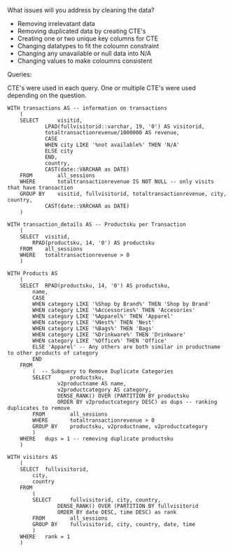What issues will you address by cleaning the data?

- Removing irrelevatant data
- Removing duplicated data by creating CTE's
- Creating one or two unique key columns for CTE
- Changing datatypes to fit the coloumn constraint
- Changing any unavailable or null data into N/A
- Changing values to make coloumns consistent

Queries:

CTE's were used in each query. One or multiple CTE's were used depending on the question.

```
WITH transactions AS -- information on transactions
	(
	SELECT		visitid,
			LPAD(fullvisitorid::varchar, 19, '0') AS visitorid,
			totaltransactionrevenue/1000000 AS revenue,
			CASE 
			WHEN city LIKE '%not available%' THEN 'N/A'
			ELSE city
			END,
			country,
			CAST(date::VARCHAR as DATE)
	FROM  		all_sessions
	WHERE   	totaltransactionrevenue IS NOT NULL -- only visits that have transaction
	GROUP BY	visitid, fullvisitorid, totaltransactionrevenue, city, country,
			CAST(date::VARCHAR as DATE)
	)
```

```
WITH transaction_details AS -- Productsku per Transaction
	(
	SELECT	visitid,
		RPAD(productsku, 14, '0') AS productsku
	FROM   	all_sessions
	WHERE	totaltransactionrevenue > 0
	)
```

```
WITH Products AS  
	(
	SELECT	RPAD(productsku, 14, '0') AS productsku,
		name,
		CASE
		WHEN category LIKE '%Shop by Brand%' THEN 'Shop by Brand'
		WHEN category LIKE '%Accessories%' THEN 'Accesories'
		WHEN category LIKE '%Apparel%' THEN 'Apparel'
		WHEN category LIKE '%Nest%' THEN 'Nest'
		WHEN category LIKE '%Bags%' THEN 'Bags'
		WHEN category LIKE '%Drinkware%' THEN 'Drinkware'
		WHEN category LIKE '%Office%' THEN 'Office'
		ELSE 'Apparel' -- Any others are both similar in productname to other products of category
		END
	FROM
		(  -- Subquery to Remove Duplicate Categories
		SELECT		productsku,
				v2productname AS name,
				v2productcategory AS category,
				DENSE_RANK() OVER (PARTITION BY productsku
				ORDER BY v2productcategory DESC) as dups -- ranking duplicates to remove
		FROM    	all_sessions
		WHERE   	totaltransactionrevenue > 0
		GROUP BY	productsku, v2productname, v2productcategory
		)
	WHERE	dups = 1 -- removing duplicate productsku
	)
```

```
WITH visitors AS
	(
	SELECT	fullvisitorid,
		city,
		country
	FROM
		(
		SELECT		fullvisitorid, city, country,
				DENSE_RANK() OVER (PARTITION BY fullvisitorid
				ORDER BY date DESC, time DESC) as rank
		FROM		all_sessions
		GROUP BY	fullvisitorid, city, country, date, time
		)
	WHERE	rank = 1
	)
```











